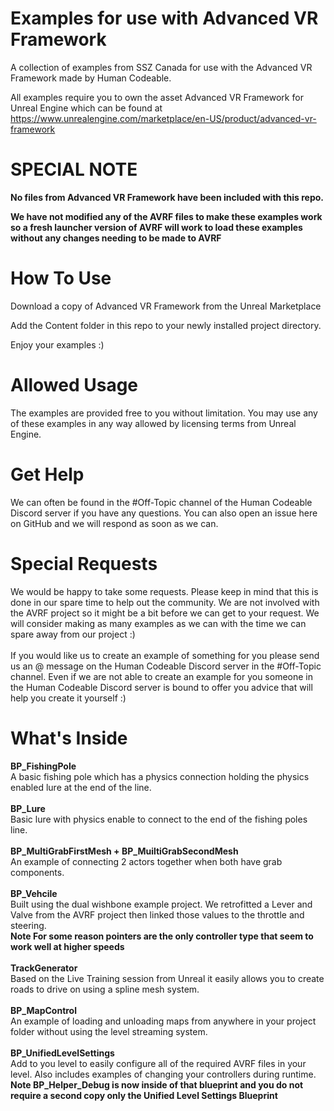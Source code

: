 # Examples for use with Advanced VR Framework
A collection of examples from SSZ Canada for use with the Advanced VR Framework made by Human Codeable.


All examples require you to own the asset Advanced VR Framework for Unreal Engine which can be found at
https://www.unrealengine.com/marketplace/en-US/product/advanced-vr-framework

# SPECIAL NOTE

**No files from Advanced VR Framework have been included with this repo.**

**We have not modified any of the AVRF files to make these examples work so a fresh launcher version of AVRF will work to load these examples without any changes needing to be made to AVRF**





# How To Use
Download a copy of Advanced VR Framework from the Unreal Marketplace

Add the Content folder in this repo to your newly installed project directory.

Enjoy your examples :)



# Allowed Usage 
The examples are provided free to you without limitation. You may use any of these examples in any way allowed by licensing terms from Unreal Engine.


# Get Help
We can often be found in the #Off-Topic channel of the Human Codeable Discord server if you have any questions. You can also open an issue here on GitHub and we will respond as soon as we can. 


# Special Requests
We would be happy to take some requests. Please keep in mind that this is done in our spare time to help out the community. We are not involved with the AVRF project so it might be a bit before we can get to your request. We will consider making as many examples as we can with the time we can spare away from our project :)
<br>
<br>
If you would like us to create an example of something for you please send us an @ message on the Human Codeable Discord server in the #Off-Topic channel. Even if we are not able to create an example for you someone in the Human Codeable Discord server is bound to offer you advice that will help you create it yourself :)


# What's Inside

**BP_FishingPole**
<br>
  A basic fishing pole which has a physics connection holding the physics enabled lure at the end of the line.
<br>
<br>
**BP_Lure**
<br>
  Basic lure with physics enable to connect to the end of the fishing poles line.
<br>
<br>
**BP_MultiGrabFirstMesh + BP_MuiltiGrabSecondMesh**
<br>
An example of connecting 2 actors together when both have grab components.
<br>
<br> 
**BP_Vehcile**
<br>
  Built using the dual wishbone example project. We retrofitted a Lever and Valve from the AVRF project then linked those values to the throttle and steering.
<br>
**Note For some reason pointers are the only controller type that seem to work well at higher speeds**
<br>
<br>
**TrackGenerator**
<br>
Based on the Live Training session from Unreal it easily allows you to create roads to drive on using a spline mesh system.
<br>
<br>
**BP_MapControl**
<br>
An example of loading and unloading maps from anywhere in your project folder without using the level streaming system.
<br>
<br>
**BP_UnifiedLevelSettings**
<br>
Add to you level to easily configure all of the required AVRF files in your level. Also includes examples of changing your controllers during runtime.
<br>
**Note BP_Helper_Debug is now inside of that blueprint and you do not require a second copy only the Unified Level Settings Blueprint**